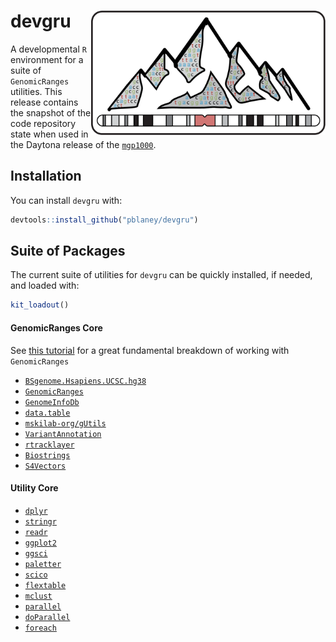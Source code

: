 
<!-- README.md is generated from README.Rmd. Please edit that file -->

# devgru <img src="man/figures/devgru_logo.png" align="right" width="375" />

<!-- badges: start -->
<!-- badges: end -->

A developmental `R` environment for a suite of `GenomicRanges`
utilities. This release contains the snapshot of the code repository
state when used in the Daytona release of the
[`mgp1000`](https://github.com/pblaney/mgp1000).

## Installation

You can install `devgru` with:

``` r
devtools::install_github("pblaney/devgru")
```

## Suite of Packages

The current suite of utilities for `devgru` can be quickly installed, if
needed, and loaded with:

``` r
kit_loadout()
```

#### GenomicRanges Core

See [this
tutorial](https://bioconductor.org/help/course-materials/2015/Uruguay2015/V3-GenomicRanges.html)
for a great fundamental breakdown of working with `GenomicRanges`

- [`BSgenome.Hsapiens.UCSC.hg38`](https://bioconductor.org/packages/release/data/annotation/html/BSgenome.Hsapiens.UCSC.hg38.html)
- [`GenomicRanges`](https://bioconductor.org/packages/release/bioc/html/GenomicRanges.html)
- [`GenomeInfoDb`](https://bioconductor.org/packages/release/bioc/html/GenomeInfoDb.html)
- [`data.table`](https://cran.r-project.org/web/packages/data.table/vignettes/datatable-intro.html)
- [`mskilab-org/gUtils`](https://github.com/mskilab-org/gUtils)
- [`VariantAnnotation`](https://bioconductor.org/packages/release/bioc/html/VariantAnnotation.html)
- [`rtracklayer`](https://bioconductor.org/packages/release/bioc/html/rtracklayer.html)
- [`Biostrings`](https://bioconductor.org/packages/release/bioc/html/Biostrings.html)
- [`S4Vectors`](https://bioconductor.org/packages/release/bioc/html/S4Vectors.html)

#### Utility Core

- [`dplyr`](https://dplyr.tidyverse.org)
- [`stringr`](https://stringr.tidyverse.org)
- [`readr`](https://readr.tidyverse.org)
- [`ggplot2`](https://ggplot2.tidyverse.org)
- [`ggsci`](https://nanx.me/ggsci/)
- [`paletter`](https://emilhvitfeldt.github.io/paletteer/)
- [`scico`](https://github.com/thomasp85/scico)
- [`flextable`](https://ardata-fr.github.io/flextable-book/index.html)
- [`mclust`](https://cran.r-project.org/web/packages/mclust/vignettes/mclust.html)
- [`parallel`](https://stat.ethz.ch/R-manual/R-devel/library/parallel/doc/parallel.pdf)
- [`doParallel`](https://cran.r-project.org/web/packages/doParallel/doParallel.pdf)
- [`foreach`](https://cran.r-project.org/web/packages/foreach/vignettes/foreach.html)

